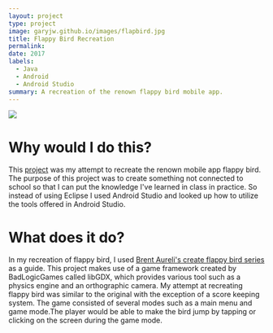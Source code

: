 ```yaml
---
layout: project
type: project
image: garyjw.github.io/images/flapbird.jpg
title: Flappy Bird Recreation
permalink:
date: 2017
labels:
  - Java
  - Android
  - Android Studio
summary: A recreation of the renown flappy bird mobile app.
---
```


<img class="ui medium right floated rounded image" src="/images/flapbird.jpg">

# Why would I do this?
This <a href="https://github.com/garyjw/FlappyDemo">project</a> was my attempt to recreate the renown mobile app flappy bird. The purpose of this project was to create something not connected to school so that I can put the knowledge I've learned in class in practice. So instead of using Eclipse I used Android Studio and looked up how to utilize the tools offered in Android Studio.

# What does it do?
In my recreation of flappy bird, I used <a href="https://www.youtube.com/channel/UCO9JvZ75Usyzgd1puurLF6A">Brent Aureli's create flappy bird series</a> as a guide. This project makes use of a game framework created by BadLogicGames called libGDX, which provides various tool such as a physics engine and an orthographic camera. My attempt at recreating flappy bird was similar to the original with the exception of a score keeping system. The game consisted of several modes such as a main menu and game mode.The player would be able to make the bird jump by tapping or clicking on the screen during the game mode.
